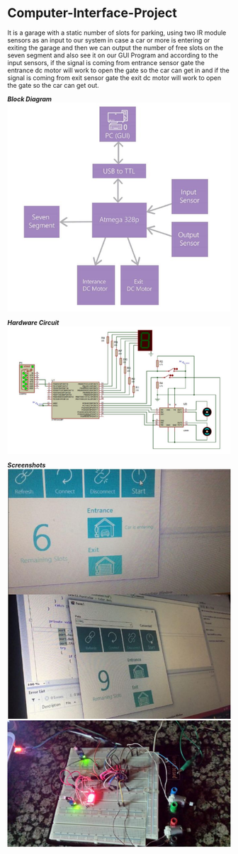 # Computer-Interface-Project
It is a garage with a static number of slots for parking, using two IR module sensors as an input to our system in case a car or more is entering or exiting the garage and then we can output the number of free slots on the seven segment and also see it on our GUI Program and according to the input sensors, if the signal is coming from entrance sensor gate the entrance dc motor will work to open the gate so the car can get in and if the signal is coming from exit sensor gate the exit dc motor will work to open the gate so the car can get out.

***Block Diagram***
![Block Diagram](https://github.com/Jekso/Computer-Interface-Project/blob/master/images/1.JPG)


***Hardware Circuit***
![Hardware Circuit](https://github.com/Jekso/Computer-Interface-Project/blob/master/images/2.JPG)


***Screenshots***
![GUI](https://github.com/Jekso/Computer-Interface-Project/blob/master/images/3.JPG)
![Hardware](https://github.com/Jekso/Computer-Interface-Project/blob/master/images/4.JPG)
